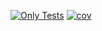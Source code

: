 [![Only Tests](https://github.com/P4piJoke/blog-rest-api/actions/workflows/only-tests.yml/badge.svg)](https://github.com/P4piJoke/blog-rest-api/actions/workflows/only-tests.yml)
[![cov](https://P4piJoke.github.io/blog-rest-api/badges/coverage.svg)](https://github.com/P4piJoke/blog-rest-api/actions)
